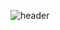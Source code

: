 ![header](https://capsule-render.vercel.app/api?type=wave&color=auto&height=300&section=header&text=Hello%20World..!!!&fontSize=90)
